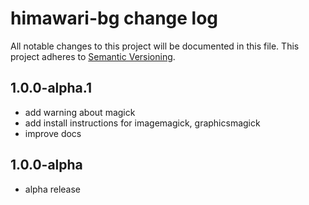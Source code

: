 # himawari-bg change log

All notable changes to this project will be documented in this file.
This project adheres to [Semantic Versioning](http://semver.org/).

## 1.0.0-alpha.1
* add warning about magick
* add install instructions for imagemagick, graphicsmagick
* improve docs

## 1.0.0-alpha
* alpha release
